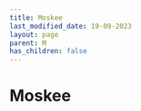 ```yaml
---
title: Moskee
last_modified_date: 19-09-2023
layout: page
parent: M
has_children: false
---
```


Moskee
======

